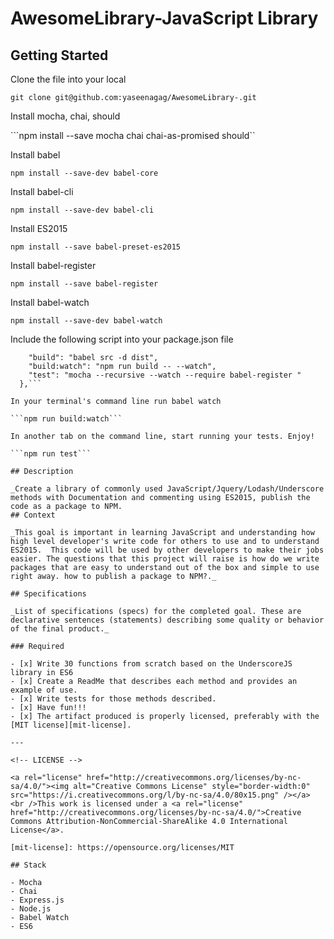 # AwesomeLibrary-JavaScript Library 
## Getting Started

Clone the file into your local 

```git clone git@github.com:yaseenagag/AwesomeLibrary-.git```

Install mocha, chai, should

```npm install --save mocha chai chai-as-promised should``

Install babel

```npm install --save-dev babel-core```

Install babel-cli 

```npm install --save-dev babel-cli```
  
Install ES2015

```npm install --save babel-preset-es2015```

Install babel-register

```npm install --save babel-register```

Install babel-watch

```npm install --save-dev babel-watch```

Include the following script into your package.json file

```"scripts": {
    "build": "babel src -d dist",
    "build:watch": "npm run build -- --watch",
    "test": "mocha --recursive --watch --require babel-register "
  },```

In your terminal's command line run babel watch 

```npm run build:watch```

In another tab on the command line, start running your tests. Enjoy!

```npm run test```

## Description

_Create a library of commonly used JavaScript/Jquery/Lodash/Underscore methods with Documentation and commenting using ES2015, publish the code as a package to NPM.
## Context

_This goal is important in learning JavaScript and understanding how high level developer's write code for others to use and to understand ES2015.  This code will be used by other developers to make their jobs easier. The questions that this project will raise is how do we write packages that are easy to understand out of the box and simple to use right away. how to publish a package to NPM?._

## Specifications

_List of specifications (specs) for the completed goal. These are declarative sentences (statements) describing some quality or behavior of the final product._

### Required

- [x] Write 30 functions from scratch based on the UnderscoreJS library in ES6
- [x] Create a ReadMe that describes each method and provides an example of use. 
- [x] Write tests for those methods described.
- [x] Have fun!!!
- [x] The artifact produced is properly licensed, preferably with the [MIT license][mit-license].

---

<!-- LICENSE -->

<a rel="license" href="http://creativecommons.org/licenses/by-nc-sa/4.0/"><img alt="Creative Commons License" style="border-width:0" src="https://i.creativecommons.org/l/by-nc-sa/4.0/80x15.png" /></a>
<br />This work is licensed under a <a rel="license" href="http://creativecommons.org/licenses/by-nc-sa/4.0/">Creative Commons Attribution-NonCommercial-ShareAlike 4.0 International License</a>.

[mit-license]: https://opensource.org/licenses/MIT

## Stack

- Mocha
- Chai
- Express.js
- Node.js
- Babel Watch
- ES6

